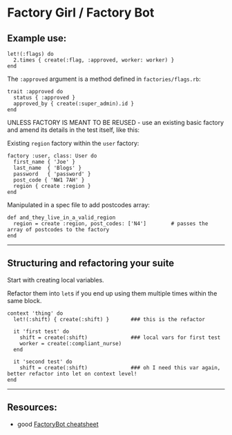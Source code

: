 # Factory Girl / Factory Bot

## Example use:

```
let!(:flags) do
  2.times { create(:flag, :approved, worker: worker) }
end
```

The `:approved` argument is a method defined in `factories/flags.rb`:

```
trait :approved do
  status { :approved }
  approved_by { create(:super_admin).id }
end
```

UNLESS FACTORY IS MEANT TO BE REUSED - use an existing basic factory and amend its details in the test itself, like this:

Existing `region` factory within the `user` factory:

```
factory :user, class: User do
  first_name { 'Joe' }
  last_name  { 'Blogs' }
  password   { 'password' }
  post_code { 'NW1 7AH' }
  region { create :region }
end
```

Manipulated in a spec file to add postcodes array:

```
def and_they_live_in_a_valid_region
  region = create :region, post_codes: ['N4']        # passes the array of postcodes to the factory
end
```

---

## Structuring and refactoring your suite

Start with creating local variables.

Refactor them into `let`s if you end up using them multiple times within the same block.

```
context 'thing' do
  let!(:shift) { create(:shift) }       ### this is the refactor

  it 'first test' do
    shift = create(:shift)              ### local vars for first test
    worker = create(:compliant_nurse)
  end

  it 'second test' do
    shift = create(:shift)              ### oh I need this var again, better refactor into let on context level!
end
```

---

## Resources:

- good [FactoryBot cheatsheet](https://devhints.io/factory_bot)
